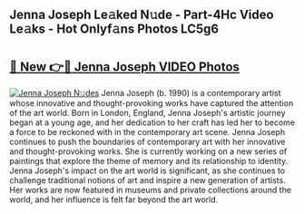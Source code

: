 ## Jenna Joseph Le𝚊ked N𝚞de - Part-4Hc Video Le𝚊ks - Hot Onlyf𝚊ns Photos LC5g6

# <h2><a href="http://ab99350.deff.icu/?id=Jenna+Joseph">🔗 New 👉🔴 Jenna Joseph VIDEO Photos</a></h2>

[![Jenna Joseph N𝚞des](https://i.imgur.com/rIISA9y.gif)](http://ab99350.deff.icu/?id=Jenna+Joseph)
Jenna Joseph (b. 1990) is a contemporary artist whose innovative and thought-provoking works have captured the attention of the art world. Born in London, England, Jenna Joseph's artistic journey began at a young age, and her dedication to her craft has led her to become a force to be reckoned with in the contemporary art scene. Jenna Joseph continues to push the boundaries of contemporary art with her innovative and thought-provoking works. She is currently working on a new series of paintings that explore the theme of memory and its relationship to identity. Jenna Joseph's impact on the art world is significant, as she continues to challenge traditional notions of art and inspire a new generation of artists. Her works are now featured in museums and private collections around the world, and her influence is felt far beyond the art world.

